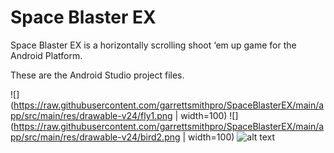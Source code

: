 # Space Blaster EX
 Space Blaster EX is a horizontally scrolling shoot ‘em up game for the Android Platform.
 
 These are the Android Studio project files.
 
 ![](https://raw.githubusercontent.com/garrettsmithpro/SpaceBlasterEX/main/app/src/main/res/drawable-v24/fly1.png | width=100)
 ![](https://raw.githubusercontent.com/garrettsmithpro/SpaceBlasterEX/main/app/src/main/res/drawable-v24/bird2.png | width=100)
<img src="https://raw.githubusercontent.com/garrettsmithpro/SpaceBlasterEX/main/app/src/main/res/drawable-v24/bird2.png" alt="alt text" width="whatever" height="whatever">
